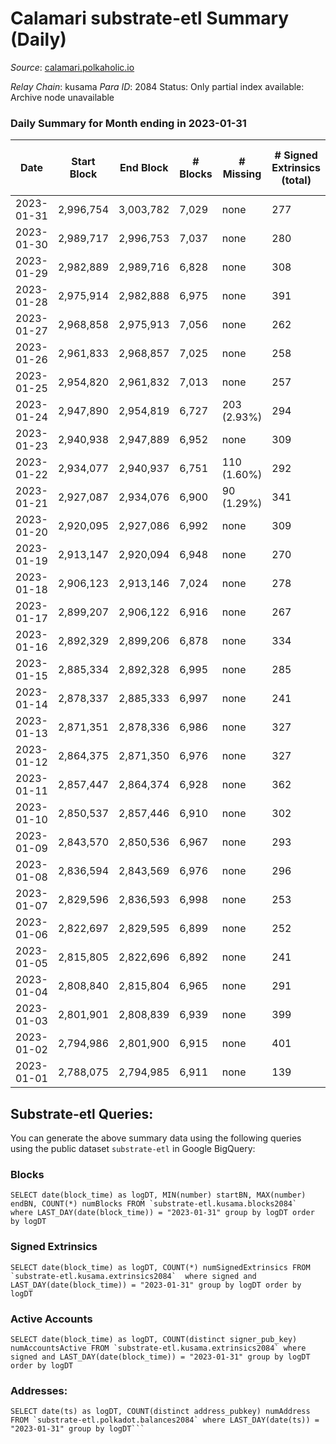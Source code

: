 # Calamari substrate-etl Summary (Daily)

_Source_: [calamari.polkaholic.io](https://calamari.polkaholic.io)

*Relay Chain*: kusama
*Para ID*: 2084
Status: Only partial index available: Archive node unavailable


### Daily Summary for Month ending in 2023-01-31


| Date | Start Block | End Block | # Blocks | # Missing | # Signed Extrinsics (total) | # Active Accounts | # Addresses with Balances | # Events | # Transfers | # XCM Transfers In | # XCM Transfers Out |
| ---- | ----------- | --------- | -------- | --------- | --------------------------- | ----------------- | ------------------------- | -------- | ----------- | ------------------ | ------------------- |
| 2023-01-31 | 2,996,754 | 3,003,782 | 7,029 | none  | 277 | 188 | 35,178 | 50,162 | 61 ($16,000.46) | 3 ($167.15) |   |
| 2023-01-30 | 2,989,717 | 2,996,753 | 7,037 | none  | 280 | 175 | 35,169 | 50,240 | 74 ($29,258.05) | 7 ($233.34) |   |
| 2023-01-29 | 2,982,889 | 2,989,716 | 6,828 | none  | 308 | 198 | 35,153 | 48,669 | 67 ($36,562.36) | 6 ($159.05) | 9 ($378.79) |
| 2023-01-28 | 2,975,914 | 2,982,888 | 6,975 | none  | 391 | 244 | 35,143 | 50,700 | 134 ($44,971.79) | 5 ($259.28) | 3 ($65.92) |
| 2023-01-27 | 2,968,858 | 2,975,913 | 7,056 | none  | 262 | 186 | 35,138 | 49,926 | 43 ($3,627.21) |   | 5 ($0.15) |
| 2023-01-26 | 2,961,833 | 2,968,857 | 7,025 | none  | 258 | 177 | 35,133 | 43,114 | 62 ($17,851.80) | 1 ($68.09) | 8 ($120.44) |
| 2023-01-25 | 2,954,820 | 2,961,832 | 7,013 | none  | 257 | 170 | 35,121 | 49,637 | 50 ($8,367.61) | 2 ($385.07) | 1 ($0.15) |
| 2023-01-24 | 2,947,890 | 2,954,819 | 6,727 | 203 (2.93%) | 294 | 202 | 35,114 | 49,106 | 78 ($23,901.89) | 2 ($34.95) | 3 ($282.08) |
| 2023-01-23 | 2,940,938 | 2,947,889 | 6,952 | none  | 309 | 191 | 35,102 | 49,848 | 65 ($41,017.51) |   | 2 ($49.12) |
| 2023-01-22 | 2,934,077 | 2,940,937 | 6,751 | 110 (1.60%) | 292 | 196 | 35,091 | 48,789 | 66 ($7,225.33) | 1 ($0.66) | 5 ($185.38) |
| 2023-01-21 | 2,927,087 | 2,934,076 | 6,900 | 90 (1.29%) | 341 | 208 | 35,082 | 50,074 | 81 ($37,374.22) | 2 ($119.92) | 5 ($350.41) |
| 2023-01-20 | 2,920,095 | 2,927,086 | 6,992 | none  | 309 | 205 | 35,078 | 50,182 | 111 ($20,101.35) | 1 ($20.53) | 3 ($207.56) |
| 2023-01-19 | 2,913,147 | 2,920,094 | 6,948 | none  | 270 | 182 | 35,053 | 49,728 | 50 ($12,769.79) | 3 ($59.44) |   |
| 2023-01-18 | 2,906,123 | 2,913,146 | 7,024 | none  | 278 | 188 | 35,046 | 43,249 | 57 ($6,386.45) | 4 ($359.30) | 4 ($265.96) |
| 2023-01-17 | 2,899,207 | 2,906,122 | 6,916 | none  | 267 | 191 | 35,036 | 48,806 | 75 ($9,385.27) |   | 5 ($120.64) |
| 2023-01-16 | 2,892,329 | 2,899,206 | 6,878 | none  | 334 | 201 | 35,019 | 49,827 | 88 ($14,974.06) | 1 ($43.00) |   |
| 2023-01-15 | 2,885,334 | 2,892,328 | 6,995 | none  | 285 | 192 | 35,002 | 49,767 | 75 ($15,239.58) | 1 ($669.15) | 1 ($131.38) |
| 2023-01-14 | 2,878,337 | 2,885,333 | 6,997 | none  | 241 | 172 | 34,988 | 49,391 | 57 ($21,354.90) | 4 ($329.87) |   |
| 2023-01-13 | 2,871,351 | 2,878,336 | 6,986 | none  | 327 | 207 | 34,977 | 49,960 | 123 ($52,748.91) | 2 ($36.39) | 4 ($1,062.89) |
| 2023-01-12 | 2,864,375 | 2,871,350 | 6,976 | none  | 327 | 221 | 34,959 | 49,855 | 101 ($25,891.12) | 5 ($114.45) | 1 ($21.67) |
| 2023-01-11 | 2,857,447 | 2,864,374 | 6,928 | none  | 362 | 204 | 34,944 | 43,246 | 128 ($33,293.68) | 4 ($88.99) |   |
| 2023-01-10 | 2,850,537 | 2,857,446 | 6,910 | none  | 302 | 194 | 34,909 | 49,123 | 70 ($37,607.68) |   | 3 ($223.16) |
| 2023-01-09 | 2,843,570 | 2,850,536 | 6,967 | none  | 293 | 192 | 34,892 | 49,041 | 73 ($7,446.70) | 4 ($0.10) | 4 ($0.27) |
| 2023-01-08 | 2,836,594 | 2,843,569 | 6,976 | none  | 296 | 183 | 34,877 | 48,810 | 75 ($8,458.79) |   |   |
| 2023-01-07 | 2,829,596 | 2,836,593 | 6,998 | none  | 253 | 162 | 34,856 | 48,273 | 63 ($5,444.65) |   |   |
| 2023-01-06 | 2,822,697 | 2,829,595 | 6,899 | none  | 252 | 149 | 34,846 | 47,297 | 72 ($239,571) | 1 ($61.27) |   |
| 2023-01-05 | 2,815,805 | 2,822,696 | 6,892 | none  | 241 | 138 | 34,822 | 47,599 | 37 ($346,905) | 1 ($24.43) |   |
| 2023-01-04 | 2,808,840 | 2,815,804 | 6,965 | none  | 291 | 163 | 34,817 | 41,850 | 116 ($206,279) |   | 2 ($157.35) |
| 2023-01-03 | 2,801,901 | 2,808,839 | 6,939 | none  | 399 | 143 | 34,789 | 48,982 | 247 ($670,679) | 2 ($1,128.92) | 2 ($1,073.43) |
| 2023-01-02 | 2,794,986 | 2,801,900 | 6,915 | none  | 401 | 231 | 34,773 | 49,204 | 253 ($208,062) | 1 ($13.03) | 1 ($186.15) |
| 2023-01-01 | 2,788,075 | 2,794,985 | 6,911 | none  | 139 | 111 | 34,663 | 47,848 | 29 ($7,889.02) |   |   |

## Substrate-etl Queries:
You can generate the above summary data using the following queries using the public dataset `substrate-etl` in Google BigQuery:


### Blocks
```
SELECT date(block_time) as logDT, MIN(number) startBN, MAX(number) endBN, COUNT(*) numBlocks FROM `substrate-etl.kusama.blocks2084`  where LAST_DAY(date(block_time)) = "2023-01-31" group by logDT order by logDT
```


### Signed Extrinsics
```
SELECT date(block_time) as logDT, COUNT(*) numSignedExtrinsics FROM `substrate-etl.kusama.extrinsics2084`  where signed and LAST_DAY(date(block_time)) = "2023-01-31" group by logDT order by logDT
```


### Active Accounts
```
SELECT date(block_time) as logDT, COUNT(distinct signer_pub_key) numAccountsActive FROM `substrate-etl.kusama.extrinsics2084` where signed and LAST_DAY(date(block_time)) = "2023-01-31" group by logDT order by logDT
```


### Addresses:
```
SELECT date(ts) as logDT, COUNT(distinct address_pubkey) numAddress FROM `substrate-etl.polkadot.balances2084` where LAST_DAY(date(ts)) = "2023-01-31" group by logDT```


